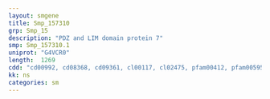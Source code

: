 ```yaml
---
layout: smgene
title: Smp_157310
grp: Smp_15
description: "PDZ and LIM domain protein 7"
smp: Smp_157310.1
uniprot: "G4VCR0"
length:  1269
cdd: "cd00992, cd08368, cd09361, cl00117, cl02475, pfam00412, pfam00595, smart00132, smart00228"
kk: ns
categories: sm
---
```

